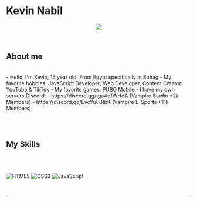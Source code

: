 <h1>Kevin Nabil </h1>
  
<p align="center">
  <img src="https://readme-typing-svg.herokuapp.com?font=Time+New+Roman&color=cyan&size=25&center=true&vCenter=true&width=700&height=120&lines=Hey+guys+how+are+you..<3;let's+talk+about+me;Computer+Science+Student,;Front-End+Back-End+Web+Developer,;I+can+provide+services+related+to...;sites,+landing+page,+dashboard,+api,+etc...;Interested+to+learn+more+and+more.">
</p>

<br>

##  **About me**
<br>
- Hello, I'm Kevin, 15 year old, From Egypt specifically in Sohag
- My favorite hobbies: JavaScript Developer, Web Developer, Content Creator YouTube & TikTok
- My favorite games: PUBG Mobile
- I have my own servers Discord:
- https://discord.gg/tgaAqfWHdA (Vampire Studio +2k Members)
- https://discord.gg/EvcYu8BtbK (Vampire E-Sports +11k Members)

<br><br>

## **My Skills**
<br>

<div>
  
<br>   
    
   ![HTML5](https://img.shields.io/badge/HTML5%20-%23E34F26.svg?style=for-the-badge&logo=html5&logoColor=white)
   ![CSS3](https://img.shields.io/badge/CSS%20-%231572B6.svg?style=for-the-badge&logo=css3&logoColor=white)
   ![JavaScript](https://img.shields.io/badge/JavaScript%20-%23F7DF1E.svg?style=for-the-badge&logo=javascript&logoColor=black)

</div>

<br>

-----
